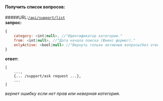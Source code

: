 #### Получить список вопросов:
#####URL:[`/api/support/list`](http://funstream.tv/api/support/list)  
**запрос:**
```js
{
    category: <int|null>, //"Идентификатор категории."
    from: <int|null>, //"Дата начала поиска (Юникс формат)."
    onlyActive: <bool|null> //"Вернуть только активные вопросы(без ответов), true по умолчанию."
}
```
**ответ:**
```
[
    ...,
    {... /support/ask request ...},
    ...
]
```
*вернет ошибку если нет прав или неверная категория.*
